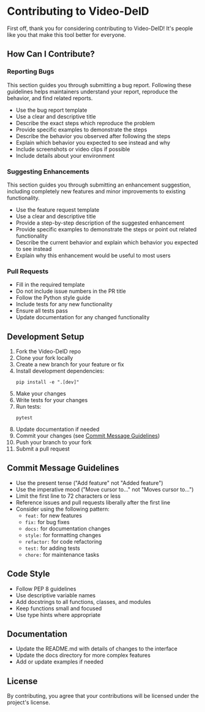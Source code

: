 # Contributing to Video-DeID

First off, thank you for considering contributing to Video-DeID! It's people like you that make this tool better for everyone.

## How Can I Contribute?

### Reporting Bugs

This section guides you through submitting a bug report. Following these guidelines helps maintainers understand your report, reproduce the behavior, and find related reports.

- Use the bug report template
- Use a clear and descriptive title
- Describe the exact steps which reproduce the problem
- Provide specific examples to demonstrate the steps
- Describe the behavior you observed after following the steps
- Explain which behavior you expected to see instead and why
- Include screenshots or video clips if possible
- Include details about your environment

### Suggesting Enhancements

This section guides you through submitting an enhancement suggestion, including completely new features and minor improvements to existing functionality.

- Use the feature request template
- Use a clear and descriptive title
- Provide a step-by-step description of the suggested enhancement
- Provide specific examples to demonstrate the steps or point out related functionality
- Describe the current behavior and explain which behavior you expected to see instead
- Explain why this enhancement would be useful to most users

### Pull Requests

- Fill in the required template
- Do not include issue numbers in the PR title
- Follow the Python style guide
- Include tests for any new functionality
- Ensure all tests pass
- Update documentation for any changed functionality

## Development Setup

1. Fork the Video-DeID repo
2. Clone your fork locally
3. Create a new branch for your feature or fix
4. Install development dependencies:
   ```
   pip install -e ".[dev]"
   ```
5. Make your changes
6. Write tests for your changes
7. Run tests:
   ```
   pytest
   ```
8. Update documentation if needed
9. Commit your changes (see [Commit Message Guidelines](#commit-message-guidelines))
10. Push your branch to your fork
11. Submit a pull request

## Commit Message Guidelines

- Use the present tense ("Add feature" not "Added feature")
- Use the imperative mood ("Move cursor to..." not "Moves cursor to...")
- Limit the first line to 72 characters or less
- Reference issues and pull requests liberally after the first line
- Consider using the following pattern:
  - `feat:` for new features
  - `fix:` for bug fixes
  - `docs:` for documentation changes
  - `style:` for formatting changes
  - `refactor:` for code refactoring
  - `test:` for adding tests
  - `chore:` for maintenance tasks

## Code Style

- Follow PEP 8 guidelines
- Use descriptive variable names
- Add docstrings to all functions, classes, and modules
- Keep functions small and focused
- Use type hints where appropriate

## Documentation

- Update the README.md with details of changes to the interface
- Update the docs directory for more complex features
- Add or update examples if needed

## License

By contributing, you agree that your contributions will be licensed under the project's license.
